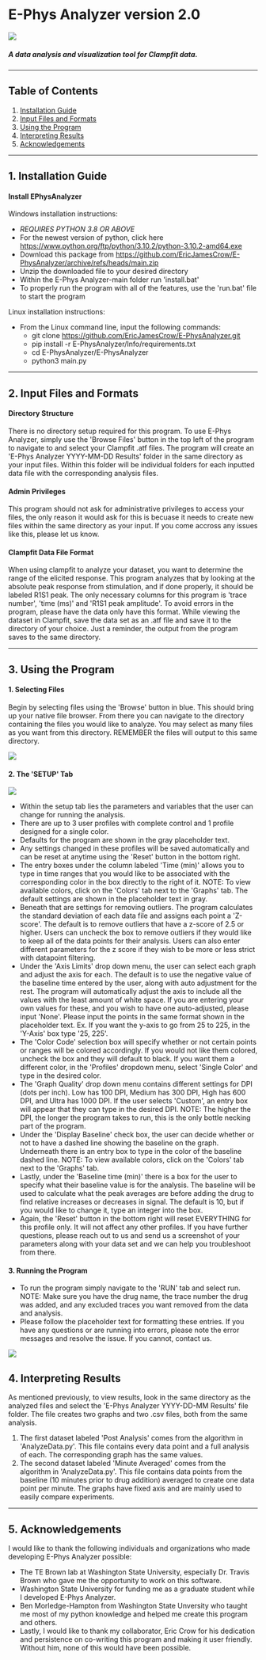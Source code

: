 # E-Phys Analyzer version 2.0
![](https://raw.githubusercontent.com/EricJamesCrow/E-PhysAnalyzer/development/E-PhysAnalyzer2/images/gifs/ephysAnalyzer.gif)
##### A data analysis and visualization tool for Clampfit data.
***
## Table of Contents
1. [Installation Guide](#installation-guide)
2. [Input Files and Formats](#input-files-and-formats)
3. [Using the Program](#using-the-program)
4. [Interpreting Results](#interpreting-results)
5. [Acknowledgements](#acknowledgements)
***
## 1. Installation Guide
#### Install EPhysAnalyzer 
Windows installation instructions:
-	*REQUIRES PYTHON 3.8 OR ABOVE*
-	For the newest version of python, click here https://www.python.org/ftp/python/3.10.2/python-3.10.2-amd64.exe
-	Download this package from https://github.com/EricJamesCrow/E-PhysAnalyzer/archive/refs/heads/main.zip
-	Unzip the downloaded file to your desired directory
-	Within the E-Phys Analyzer-main folder run 'install.bat'
-	To properly run the program with all of the features, use the 'run.bat' file to start the program

Linux installation instructions:
- From the Linux command line, input the following commands:
  - git clone https://github.com/EricJamesCrow/E-PhysAnalyzer.git
  - pip install -r E-PhysAnalyzer/Info/requirements.txt
  - cd E-PhysAnalyzer/E-PhysAnalyzer
  - python3 main.py

***
## 2. Input Files and Formats
#### Directory Structure
There is no directory setup required for this program.
To use E-Phys Analyzer, simply use the 'Browse Files' button in the top left of the program to navigate to and select your Clampfit .atf files.
The program will create an 'E-Phys Analyzer YYYY-MM-DD Results' folder in the same directory as your input files. Within this folder will be individual folders for each inputted data file with the corresponding analysis files.
#### Admin Privileges
This program should not ask for administrative privileges to access your files, the only reason it would ask for this is becuase it needs to create new files within the same directory as your input.
If you come accross any issues like this, please let us know.
#### Clampfit Data File Format
When using clampfit to analyze your dataset, you want to determine the range of the elicited response. 
This program analyzes that by looking at the absolute peak response from stimulation, and if done properly, it should be labeled R1S1 peak.
The only necessary columns for this program is 'trace number', 'time (ms)' and 'R1S1 peak amplitude'. To avoid errors in the program, please have the data only have this format.
While viewing the dataset in Clampfit, save the data set as an .atf file and save it to the directory of your choice. Just a reminder, the output from the program saves to the same directory.
***
## 3. Using the Program
#### 1. Selecting Files
Begin by selecting files using the 'Browse' button in blue.
This should bring up your native file browser.
From there you can navigate to the directory containing the files you would like to analyze.
You may select as many files as you want from this directory.
REMEMBER the files will output to this same directory.

![](https://github.com/EricJamesCrow/E-PhysAnalyzer/blob/main/E-PhysAnalyzer/images/gifs/browsefiles.gif)
#### 2. The 'SETUP' Tab
![](https://github.com/EricJamesCrow/E-PhysAnalyzer/blob/main/E-PhysAnalyzer/images/gifs/setupfeatures.gif)
- Within the setup tab lies the parameters and variables that the user can change for running the analysis.
- There are up to 3 user profiles with complete control and 1 profile designed for a single color.
- Defaults for the program are shown in the gray placeholder text.
- Any settings changed in these profiles will be saved automatically and can be reset at anytime using the 'Reset' button in the bottom right.
- The entry boxes under the column labeled 'Time (min)' allows you to type in time ranges that you would like to be associated with the corresponding color in the box directly to the right of it.
NOTE: To view available colors, click on the 'Colors' tab next to the 'Graphs' tab.
The default settings are shown in the placeholder text in gray.
- Beneath that are settings for removing outliers. The program calculates the standard deviation of each data file and assigns each point a 'Z-score'.
The default is to remove outliers that have a z-score of 2.5 or higher.
Users can uncheck the box to remove outliers if they would like to keep all of the data points for their analysis.
Users can also enter different parameters for the z score if they wish to be more or less strict with datapoint filtering.
- Under the 'Axis Limits' drop down menu, the user can select each graph and adjust the axis for each.
The default is to use the negative value of the baseline time entered by the user, along with auto adjustment for the rest.
The program will automatically adjust the axis to include all the values with the least amount of white space.
If you are entering your own values for these, and you wish to have one auto-adjusted, please input 'None'.
Please input the points in the same format shown in the placeholder text.
Ex. If you want the y-axis to go from 25 to 225, in the 'Y-Axis' box type '25, 225'.
- The 'Color Code' selection box will specify whether or not certain points or ranges will be colored accordingly.
If you would not like them colored, uncheck the box and they will default to black.
If you want them a different color, in the 'Profiles' dropdown menu, select 'Single Color' and type in the desired color.
- The 'Graph Quality' drop down menu contains different settings for DPI (dots per inch).
Low has 100 DPI, Medium has 300 DPI, High has 600 DPI, and Ultra has 1000 DPI.
If the user selects 'Custom', an entry box will appear that they can type in the desired DPI.
NOTE: The higher the DPI, the longer the program takes to run, this is the only bottle necking part of the program.
- Under the 'Display Baseline' check box, the user can decide whether or not to have a dashed line showing the baseline on the graph.
Underneath there is an entry box to type in the color of the baseline dashed line.
NOTE: To view available colors, click on the 'Colors' tab next to the 'Graphs' tab.
- Lastly, under the 'Baseline time (min)' there is a box for the user to specify what their baseline value is for the analysis.
The baseline will be used to calculate what the peak averages are before adding the drug to find relative increases or decreases in signal.
The default is 10, but if you would like to change it, type an integer into the box.
- Again, the 'Reset' button in the bottom right will reset EVERYTHING for this profile only. It will not affect any other profiles.
If you have further questions, please reach out to us and send us a screenshot of your parameters along with your data set and we can help you troubleshoot from there.
#### 3. Running the Program
- To run the program simply navigate to the 'RUN' tab and select run.
NOTE: Make sure you have the drug name, the trace number the drug was added, and any excluded traces you want removed from the data and analysis.
- Please follow the placeholder text for formatting these entries. If you have any questions or are running into errors, please note the error messages and resolve the issue. If you cannot, contact us.

![](https://github.com/EricJamesCrow/E-PhysAnalyzer/blob/main/E-PhysAnalyzer/images/gifs/runtheprogram.gif)
## 4. Interpreting Results
As mentioned previously, to view results, look in the same directory as the analyzed files and select the 'E-Phys Analyzer YYYY-DD-MM Results' file folder.
The file creates two graphs and two .csv files, both from the same analysis.
1. The first dataset labeled 'Post Analysis' comes from the algorithm in 'AnalyzeData.py'. This file contains every data point and a full analysis of each. The corresponding graph has the same values.
2. The second dataset labeled 'Minute Averaged' comes from the algorithm in 'AnalyzeData.py'. This file contains data points from the baseline (10 minutes prior to drug addition) averaged to create one data point per minute. The graphs have fixed axis and are mainly used to easily compare experiments.
***
## 5. Acknowledgements
I would like to thank the following individuals and organizations who made developing E-Phys Analyzer possible:  
- The TE Brown lab at Washington State University, especially Dr. Travis Brown who gave me the opportunity to work on this software.
- Washington State University for funding me as a graduate student while I developed E-Phys Analyzer.
- Ben Morledge-Hampton from Washington State Unversity who taught me most of my python knowledge and helped me create this program and others.
- Lastly, I would like to thank my collaborator, Eric Crow for his dedication and persistence on co-writing this program and making it user friendly. Without him, none of this would have been possible.

